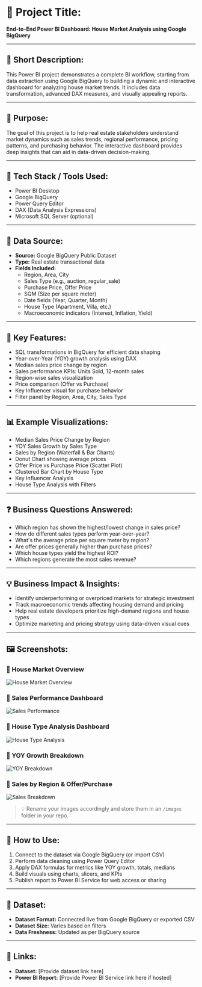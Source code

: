 # 💼 Project Title:
**End-to-End Power BI Dashboard: House Market Analysis using Google BigQuery**

---

## 📝 Short Description:
This Power BI project demonstrates a complete BI workflow, starting from data extraction using Google BigQuery to building a dynamic and interactive dashboard for analyzing house market trends. It includes data transformation, advanced DAX measures, and visually appealing reports.

---

## 🎯 Purpose:
The goal of this project is to help real estate stakeholders understand market dynamics such as sales trends, regional performance, pricing patterns, and purchasing behavior. The interactive dashboard provides deep insights that can aid in data-driven decision-making.

---

## 🧰 Tech Stack / Tools Used:
- Power BI Desktop
- Google BigQuery
- Power Query Editor
- DAX (Data Analysis Expressions)
- Microsoft SQL Server (optional)

---

## 🔢 Data Source:
- **Source:** Google BigQuery Public Dataset
- **Type:** Real estate transactional data
- **Fields Included:**
  - Region, Area, City
  - Sales Type (e.g., auction, regular_sale)
  - Purchase Price, Offer Price
  - SQM (Size per square meter)
  - Date fields (Year, Quarter, Month)
  - House Type (Apartment, Villa, etc.)
  - Macroeconomic indicators (Interest, Inflation, Yield)

---

## 🧠 Key Features:
- SQL transformations in BigQuery for efficient data shaping
- Year-over-Year (YOY) growth analysis using DAX
- Median sales price change by region
- Sales performance KPIs: Units Sold, 12-month sales
- Region-wise sales visualization
- Price comparison (Offer vs Purchase)
- Key Influencer visual for purchase behavior
- Filter panel by Region, Area, City, Sales Type

---

## 📊 Example Visualizations:
- Median Sales Price Change by Region
- YOY Sales Growth by Sales Type
- Sales by Region (Waterfall & Bar Charts)
- Donut Chart showing average prices
- Offer Price vs Purchase Price (Scatter Plot)
- Clustered Bar Chart by House Type
- Key Influencer Analysis
- House Type Analysis with Filters

---

## ❓ Business Questions Answered:
- Which region has shown the highest/lowest change in sales price?
- How do different sales types perform year-over-year?
- What's the average price per square meter by region?
- Are offer prices generally higher than purchase prices?
- Which house types yield the highest ROI?
- Which regions generate the most sales revenue?

---

## 💡 Business Impact & Insights:
- Identify underperforming or overpriced markets for strategic investment
- Track macroeconomic trends affecting housing demand and pricing
- Help real estate developers prioritize high-demand regions and house types
- Optimize marketing and pricing strategy using data-driven visual cues

---

## 🖼️ Screenshots:

### 📌 House Market Overview
![House Market Overview](./images/house_market_overview.png)

### 📌 Sales Performance Dashboard
![Sales Performance](./images/sales_performance.png)

### 📌 House Type Analysis Dashboard
![House Type Analysis](./images/house_type_analysis.png)

### 📌 YOY Growth Breakdown
![YOY Breakdown](./images/yoy_growth_breakdown.png)

### 📌 Sales by Region & Offer/Purchase
![Sales Breakdown](./images/sales_by_region_offer_vs_purchase.png)

> 💡 Rename your images accordingly and store them in an `/images` folder in your repo.

---

## 🚀 How to Use:
1. Connect to the dataset via Google BigQuery (or import CSV)
2. Perform data cleaning using Power Query Editor
3. Apply DAX formulas for metrics like YOY growth, totals, medians
4. Build visuals using charts, slicers, and KPIs
5. Publish report to Power BI Service for web access or sharing

---

## 📂 Dataset:
- **Dataset Format:** Connected live from Google BigQuery or exported CSV
- **Dataset Size:** Varies based on filters
- **Data Freshness:** Updated as per BigQuery source

---

## 🔗 Links:
- **Dataset:** [Provide dataset link here]
- **Power BI Report:** [Provide Power BI Service link here if hosted]

